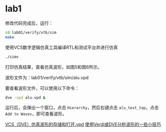# lab1

修改代码完成后，运行：

```sh
cd lab01/verify/vtb/sim
make
```

使用VCS数字逻辑仿真工具编译RTL和测试平台并进行仿真

```sh
./simv
```

打印仿真结果，查看仿真波形，如图5和图6所示。

波形文件为：lab01/verify/vtb/sim/alu.vpd

要查看波形文件，可以使用以下命令：

```sh
dve -vpd alu.vpd &
```

运行后，会弹出一个窗口，点击 `Hierarchy`，然后右键点击 `alu_test_top`，点击 `Add to Waves`，即可查看波形。

[VCS（DVE）仿真波形的存储和打开.vpd](https://blog.csdn.net/Bunny9__/article/details/126711029)
[使用Verdi或DVE分析波形的一些小技巧](https://blog.csdn.net/yumimicky/article/details/120799237)
